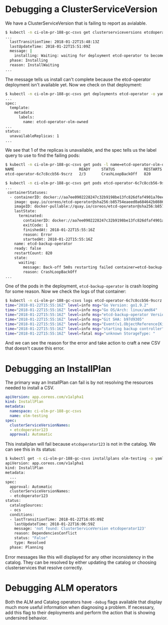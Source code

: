 # Debugging a ClusterServiceVersion

We have a ClusterServiceVersion that is failing to report as avialable.

```sh
$ kubectl -n ci-olm-pr-188-gc-csvs get clusterserviceversions etcdoperator.v0.8.1 -o yaml
...
  lastTransitionTime: 2018-01-22T15:48:13Z
  lastUpdateTime: 2018-01-22T15:51:09Z
  message: |
    installing: Waiting: waiting for deployment etcd-operator to become ready: Waiting for rollout to finish: 0 of 1 updated replicas are available...
  phase: Installing
  reason: InstallWaiting
...
```

The message tells us install can't complete because the etcd-operator deployment isn't available yet. Now we check on that deployment:

```sh
$ kubectl -n ci-olm-pr-188-gc-csvs get deployments etcd-operator -o yaml
...
spec:
  template:
    metadata:
      labels:
        name: etcd-operator-olm-owned
...
status:
  unavailableReplicas: 1
...
```

We see that 1 of the replicas is unavailable, and the spec tells us the label query to use to find the failing pods:

```sh
$ kubectl -n ci-olm-pr-188-gc-csvs get pods -l name=etcd-operator-olm-owned                                                                                         1 ↵
NAME                             READY     STATUS             RESTARTS   AGE
etcd-operator-6c7c8ccb56-9scrz   2/3       CrashLoopBackOff   820        2d

$ kubectl -n ci-olm-pr-188-gc-csvs get pods etcd-operator-6c7c8ccb56-9scrz -o yaml
...
 containerStatuses:
  - containerID: docker://aa7ee0902228247c32b9198be13fc826dfaf4901a70ee84f31582c284721a110
    image: quay.io/coreos/etcd-operator@sha256:b85754eaeed0a684642b0886034742234d288132dc6439b8132e9abd7a199de0
    imageID: docker-pullable://quay.io/coreos/etcd-operator@sha256:b85754eaeed0a684642b0886034742234d288132dc6439b8132e9abd7a199de0
    lastState:
      terminated:
        containerID: docker://aa7ee0902228247c32b9198be13fc826dfaf4901a70ee84f31582c284721a110
        exitCode: 1
        finishedAt: 2018-01-22T15:55:16Z
        reason: Error
        startedAt: 2018-01-22T15:55:16Z
    name: etcd-backup-operator
    ready: false
    restartCount: 820
    state:
      waiting:
        message: Back-off 5m0s restarting failed container=etcd-backup-operator pod=etcd-operator-6c7c8ccb56-9scrz_ci-olm-pr-188-gc-csvs(3084f195-fd38-11e7-b3ea-0aae23d78648)
        reason: CrashLoopBackOff
...
```

One of the pods in the deployment, `etcd-backup-operator` is crash looping for some reason. Now we check the logs of that container:

```sh
$ kubectl -n ci-olm-pr-188-gc-csvs logs etcd-operator-6c7c8ccb56-9scrz etcd-backup-operator                                                                         1 ↵
time="2018-01-22T15:55:16Z" level=info msg="Go Version: go1.9.2"
time="2018-01-22T15:55:16Z" level=info msg="Go OS/Arch: linux/amd64"
time="2018-01-22T15:55:16Z" level=info msg="etcd-backup-operator Version: 0.8.1"
time="2018-01-22T15:55:16Z" level=info msg="Git SHA: b97d9305"
time="2018-01-22T15:55:16Z" level=info msg="Event(v1.ObjectReference{Kind:"Endpoints", Namespace:"ci-olm-pr-188-gc-csvs", Name:"etcd-backup-operator", UID:"328b063e-fd38-11e7-b021-122952f9fac4", APIVersion:"v1", ResourceVersion:"11570590", FieldPath:""}): type: 'Normal' reason: 'LeaderElection' etcd-operator-6c7c8ccb56-9scrz became leader"
time="2018-01-22T15:55:16Z" level=info msg="starting backup controller" pkg=controller
time="2018-01-22T15:55:16Z" level=fatal msg="unknown StorageType: "
```

And we can see the reason for the error and take action to craft a new CSV that doesn't cause this error.

# Debugging an InstallPlan

The primary way an InstallPlan can fail is by not resolving the resources needed to install a CSV.

```yaml
apiVersion: app.coreos.com/v1alpha1
kind: InstallPlan
metadata:
  namespace: ci-olm-pr-188-gc-csvs
  name: olm-testing
spec:
  clusterServiceVersionNames:
  - etcdoperator123
  approval: Automatic
```

This installplan will fail because `etcdoperator123` is not in the catalog. We can see this in its status:

```sh
$ kubectl get -n ci-olm-pr-188-gc-csvs installplans olm-testing -o yaml
apiVersion: app.coreos.com/v1alpha1
kind: InstallPlan
metadata:
  ... 
spec:
  approval: Automatic
  clusterServiceVersionNames:
  - etcdoperator123
status:
  catalogSources:
  - ocs
  conditions:
  - lastTransitionTime: 2018-01-22T16:05:09Z
    lastUpdateTime: 2018-01-22T16:06:59Z
    message: 'not found: ClusterServiceVersion etcdoperator123'
    reason: DependenciesConflict
    status: "False"
    type: Resolved
  phase: Planning
```

Error messages like this will displayed for any other inconsistency in the catalog. They can be resolved by either updating the catalog or choosing clusterservices that resolve correctly.

# Debugging ALM operators

Both the ALM and Catalog operators have `-debug` flags available that display much more useful information when diagnosing a problem. If necessary, add this flag to their deployments and perform the action that is showing undersired behavior.
